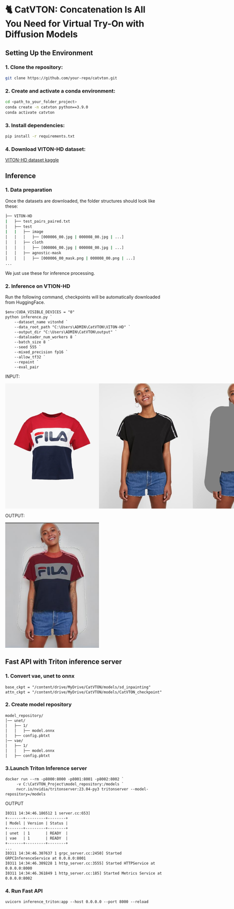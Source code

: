 # 🐈 CatVTON: Concatenation Is All You Need for Virtual Try-On with Diffusion Models

## Setting Up the Environment
### 1. Clone the repository:
   ```sh
   git clone https://github.com/your-repo/catvton.git
  ```
### 2. Create and activate a conda environment:
  ```sh
cd <path_to_your_folder_project>
conda create -n catvton python==3.9.0
conda activate catvton
  ```
### 3. Install dependencies:
   ```sh
   pip install -r requirements.txt
   ```
### 4. Download VITON-HD dataset:
  [VITON-HD dataset kaggle](https://www.kaggle.com/datasets/marquis03/high-resolution-viton-zalando-dataset)
## Inference
### 1. Data preparation
Once the datasets are downloaded, the folder structures should look like these:
   ```sh
├── VITON-HD
|   ├── test_pairs_paired.txt
│   ├── test
|   |   ├── image
│   │   │   ├── [000006_00.jpg | 000008_00.jpg | ...]
│   │   ├── cloth
│   │   │   ├── [000006_00.jpg | 000008_00.jpg | ...]
│   │   ├── agnostic-mask
│   │   │   ├── [000006_00_mask.png | 000008_00.png | ...]
...
   ```

We just use these for inference processing.

### 2. Inference on VTION-HD
Run the following command, checkpoints will be automatically downloaded from HuggingFace.
```
$env:CUDA_VISIBLE_DEVICES = "0"
python inference.py `
    --dataset_name vitonhd `
    --data_root_path "C:\Users\ADMIN\CatVTON\VITON-HD" `
    --output_dir "C:\Users\ADMIN\CatVTON\output" `
    --dataloader_num_workers 8 `
    --batch_size 8 `
    --seed 555 `
    --mixed_precision fp16 `
    --allow_tf32 `
    --repaint `
    --eval_pair
```
INPUT:

<div style="display: flex; justify-content: space-around;">
    <img src="images/cloth.png" alt="Mô tả ảnh" width="300" height="400">
    <img src="images/person.png" alt="Mô tả ảnh" width="300" height="400">
    <img src="images/mask.png" alt="Mô tả ảnh" width="300" height="400">
</div>



OUTPUT:

<img src="images/output.png" alt="Mô tả ảnh" width="300" height="400">

## Fast API with Triton inference server
### 1. Convert vae, unet to onnx 
```
base_ckpt = "/content/drive/MyDrive/CatVTON/models/sd_inpainting"
attn_ckpt = "/content/drive/MyDrive/CatVTON/models/CatVTON_checkpoint"
```

### 2. Create model repository
```
model_repository/
│── unet/
│   ├── 1/
│   │   ├── model.onnx
│   ├── config.pbtxt
│── vae/
│   ├── 1/
│   │   ├── model.onnx
│   ├── config.pbtxt
```

### 3.Launch Triton Inference server
```
docker run --rm -p8000:8000 -p8001:8001 -p8002:8002 `
     -v C:\CatVTON_Project\model_repository:/models `
     nvcr.io/nvidia/tritonserver:23.04-py3 tritonserver --model-repository=/models
```

OUTPUT
```
I0311 14:34:46.186512 1 server.cc:653] 
+-------+---------+--------+
| Model | Version | Status |
+-------+---------+--------+
| unet  | 1       | READY  |
| vae   | 1       | READY  |
+-------+---------+--------+
...
I0311 14:34:46.307637 1 grpc_server.cc:2450] Started GRPCInferenceService at 0.0.0.0:8001
I0311 14:34:46.309228 1 http_server.cc:3555] Started HTTPService at 0.0.0.0:8000
I0311 14:34:46.361849 1 http_server.cc:185] Started Metrics Service at 0.0.0.0:8002
```
### 4. Run Fast API
```
uvicorn inference_triton:app --host 0.0.0.0 --port 8000 --reload
```

